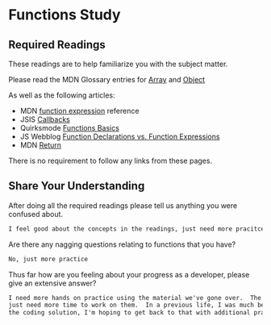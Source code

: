 # Functions Study

## Required Readings

These readings are to help familiarize you with the subject matter.

Please read the MDN Glossary entries for [Array](https://developer.mozilla.org/en-US/docs/Glossary/array) and [Object](https://developer.mozilla.org/en-US/docs/Glossary/Object)

As well as the following articles:

-   MDN [function expression](https://developer.mozilla.org/en-US/docs/Web/JavaScript/Reference/Operators/function) reference
-   JSIS [Callbacks](http://javascriptissexy.com/understand-javascript-callback-functions-and-use-them/)
-   Quirksmode [Functions Basics](http://www.quirksmode.org/js/function.html)
-   JS Webblog [Function Declarations vs. Function Expressions](https://javascriptweblog.wordpress.com/2010/07/06/function-declarations-vs-function-expressions/)
-   MDN [Return](https://developer.mozilla.org/en-US/docs/Web/JavaScript/Reference/Statements/return)

There is no requirement to follow any links from these pages.

## Share Your Understanding

After doing all the required readings please tell us anything you were confused about.

```md
I feel good about the concepts in the readings, just need more pracitce coding with them
```

Are there any nagging questions relating to functions that you have?

```md
No, just more practice
```

Thus far how are you feeling about your progress as a developer, please give
an extensive answer?

```md
I need more hands on practice using the material we've gone over.  The exercises are great,
just need more time to work on them.  In a previous life, I was much better at recongizing
the coding solution, I'm hoping to get back to that with additional practice.
```
